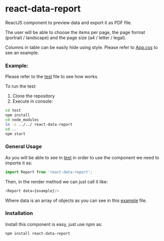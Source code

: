 # react-data-report
ReactJS component to preview data and export it as PDF file.

The user will be able to choose the items per page, the page format (portrait / landscape) and the page size (a4 / letter / legal).

Columns in table can be easily hide using style. Please refer to [App.css](test/src/App.js) to see an example.

### Example:

Please refer to the [test](test/src/App.js) file to see how works.

To run the test:
1. Clone the repository
2. Execute in console:
```BASH
cd test
npm install
cd node_modules
ln -s ../../ react-data-report
cd ..
npm start
```

### General Usage

As you will be able to see in [test](test/src/App.js) in order to use the component we need to importe it as:
```JAVASCRIPT
import Report from 'react-data-report';
```

Then, in the render method we can just call it like:

```JAVASCRIPT
<Report data={example}/>
```

Where data is an array of objects as you can see in this [example](test/src/example.json) file.

### Installation

Install this component is easy, just use npm as:
```BASH
npm install react-data-report
```
